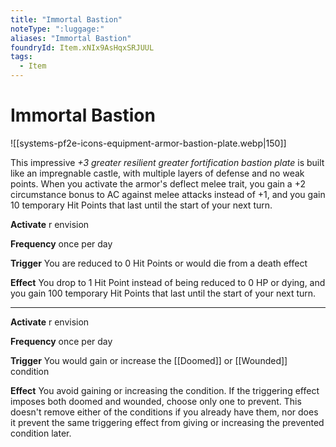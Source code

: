 ```yaml
---
title: "Immortal Bastion"
noteType: ":luggage:"
aliases: "Immortal Bastion"
foundryId: Item.xNIx9AsHqxSRJUUL
tags:
  - Item
---
```


# Immortal Bastion
![[systems-pf2e-icons-equipment-armor-bastion-plate.webp|150]]

This impressive _+3 greater resilient greater fortification bastion plate_ is built like an impregnable castle, with multiple layers of defense and no weak points. When you activate the armor's deflect melee trait, you gain a +2 circumstance bonus to AC against melee attacks instead of +1, and you gain 10 temporary Hit Points that last until the start of your next turn.

**Activate** r envision

**Frequency** once per day

**Trigger** You are reduced to 0 Hit Points or would die from a death effect

**Effect** You drop to 1 Hit Point instead of being reduced to 0 HP or dying, and you gain 100 temporary Hit Points that last until the start of your next turn.

* * *

**Activate** r envision

**Frequency** once per day

**Trigger** You would gain or increase the [[Doomed]] or [[Wounded]] condition

**Effect** You avoid gaining or increasing the condition. If the triggering effect imposes both doomed and wounded, choose only one to prevent. This doesn't remove either of the conditions if you already have them, nor does it prevent the same triggering effect from giving or increasing the prevented condition later.
